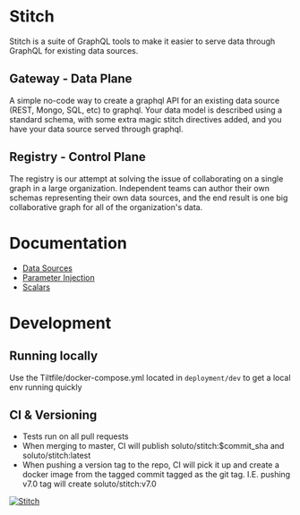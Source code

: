 # Stitch

Stitch is a suite of GraphQL tools to make it easier to serve data through GraphQL for existing data sources.

## Gateway - Data Plane

A simple no-code way to create a graphql API for an existing data source (REST, Mongo, SQL, etc) to graphql. Your data model is described using a standard schema, with some extra magic stitch directives added, and you have your data source served through graphql.

## Registry - Control Plane

The registry is our attempt at solving the issue of collaborating on a single graph in a large organization. Independent teams can author their own schemas representing their own data sources, and the end result is one big collaborative graph for all of the organization's data.

# Documentation

-   [Data Sources](./docs/data_sources.md)
-   [Parameter Injection](./docs/parameter_injection.md)
-   [Scalars](./docs/scalars.md)

# Development

## Running locally

Use the Tiltfile/docker-compose.yml located in `deployment/dev` to get a local env running quickly

## CI & Versioning

-   Tests run on all pull requests
-   When merging to master, CI will publish soluto/stitch:\$commit_sha and soluto/stitch:latest
-   When pushing a version tag to the repo, CI will pick it up and create a docker image from the tagged commit tagged as the git tag. I.E. pushing v7.0 tag will create soluto/stitch:v7.0

[![Stitch](https://circleci.com/gh/Soluto/stitch.svg?style=svg)](https://circleci.com/gh/Soluto/stitch)
